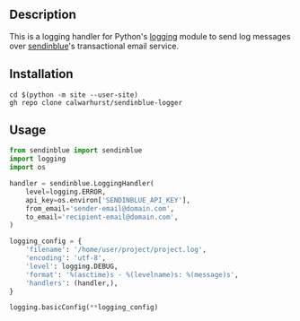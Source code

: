 ## Description
This is a logging handler for Python's [logging](https://docs.python.org/3/library/logging.html) module to send log messages over [sendinblue](https://www.sendinblue.com/)'s transactional email service.

## Installation
```shell
cd $(python -m site --user-site)
gh repo clone calwarhurst/sendinblue-logger
```

## Usage
```python
from sendinblue import sendinblue
import logging
import os

handler = sendinblue.LoggingHandler(
    level=logging.ERROR,
    api_key=os.environ['SENDINBLUE_API_KEY'],
    from_email='sender-email@domain.com',
    to_email='recipient-email@domain.com',
)

logging_config = {
    'filename': '/home/user/project/project.log', 
    'encoding': 'utf-8', 
    'level': logging.DEBUG, 
    'format': '%(asctime)s - %(levelname)s: %(message)s',
    'handlers': (handler,),
}

logging.basicConfig(**logging_config)
```